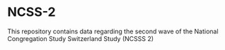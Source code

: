 # NCSS-2
This repository contains data regarding the second wave of the National Congregation Study Switzerland Study (NCSSS 2)
